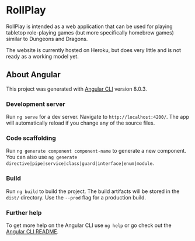 # RollPlay

RollPlay is intended as a web application that can be used for playing tabletop role-playing games (but more specifically homebrew games) similar to Dungeons and Dragons.

The website is currently hosted on Heroku, but does very little and is not ready as a working model yet.

## About Angular

This project was generated with [Angular CLI](https://github.com/angular/angular-cli) version 8.0.3.

### Development server

Run `ng serve` for a dev server. Navigate to `http://localhost:4200/`. The app will automatically reload if you change any of the source files.

### Code scaffolding

Run `ng generate component component-name` to generate a new component. You can also use `ng generate directive|pipe|service|class|guard|interface|enum|module`.

### Build

Run `ng build` to build the project. The build artifacts will be stored in the `dist/` directory. Use the `--prod` flag for a production build.

### Further help

To get more help on the Angular CLI use `ng help` or go check out the [Angular CLI README](https://github.com/angular/angular-cli/blob/master/README.md).
